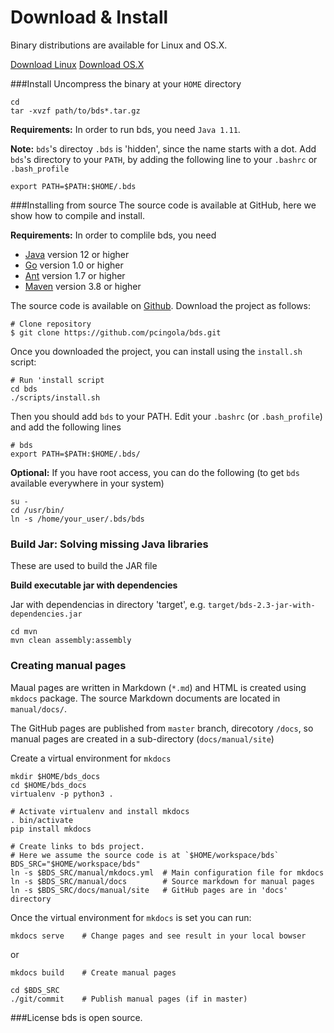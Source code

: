 # Download & Install
Binary distributions are available for Linux and OS.X.

<a class="btn btn-large btn-primary" href="https://github.com/pcingola/bds/releases/latest/download/bds-linux.tar.gz">Download Linux</a>
<a class="btn btn-large btn-primary" href="https://github.com/pcingola/bds/releases/latest/download/bds-macos.tar.gz">Download OS.X</a>

###Install
Uncompress the binary at your `HOME` directory
```
cd 
tar -xvzf path/to/bds*.tar.gz
```

**Requirements:** In order to run bds, you need `Java 1.11`.

**Note:** `bds`'s directoy `.bds` is 'hidden', since the name starts with a dot.
Add `bds`'s directory to your `PATH`, by adding the following line to your `.bashrc` or `.bash_profile`
```
export PATH=$PATH:$HOME/.bds
```

###Installing from source
The source code is available at GitHub, here we show how to compile and install.

**Requirements:** In order to complile bds, you need

- [Java](http://java.com) version 12 or higher
- [Go](http://golang.org/) version 1.0 or higher
- [Ant](http://ant.apache.org/) version 1.7 or higher
- [Maven](https://maven.apache.org/) version 3.8 or higher


The source code is available on [Github](https://github.com/pcingola/bds).
Download the project as follows:
				
				
```
# Clone repository
$ git clone https://github.com/pcingola/bds.git
```

Once you downloaded the project, you can install using the `install.sh` script:
```
# Run 'install script
cd bds
./scripts/install.sh
```
				
Then you should add `bds` to your PATH. Edit your `.bashrc` (or `.bash_profile`) and add the following lines
```
# bds
export PATH=$PATH:$HOME/.bds/
```
				
**Optional:** If you have root access, you can do the following (to get `bds` available everywhere in your system)
```
su -
cd /usr/bin/
ln -s /home/your_user/.bds/bds
```

### Build Jar: Solving missing Java libraries

These are used to build the JAR file

**Build executable jar with dependencies**

Jar with dependencias in directory 'target', e.g. `target/bds-2.3-jar-with-dependencies.jar`
```
cd mvn
mvn clean assembly:assembly
```

### Creating manual pages

Maual pages are written in Markdown (`*.md`) and HTML is created using `mkdocs` package.
The source Markdown documents are located in `manual/docs/`.

The GitHub pages are published from `master` branch, direcotory `/docs`, so manual pages are created in a sub-directory (`docs/manual/site`)

Create a virtual environment for `mkdocs`
```
mkdir $HOME/bds_docs
cd $HOME/bds_docs
virtualenv -p python3 .

# Activate virtualenv and install mkdocs
. bin/activate
pip install mkdocs

# Create links to bds project.
# Here we assume the source code is at `$HOME/workspace/bds`
BDS_SRC="$HOME/workspace/bds"
ln -s $BDS_SRC/manual/mkdocs.yml  # Main configuration file for mkdocs
ln -s $BDS_SRC/manual/docs        # Source markdown for manual pages
ln -s $BDS_SRC/docs/manual/site   # GitHub pages are in 'docs' directory
```

Once the virtual environment for `mkdocs` is set you can run:
```
mkdocs serve    # Change pages and see result in your local bowser
```

or

```
mkdocs build    # Create manual pages

cd $BDS_SRC
./git/commit    # Publish manual pages (if in master)
```

###License
bds is open source.

